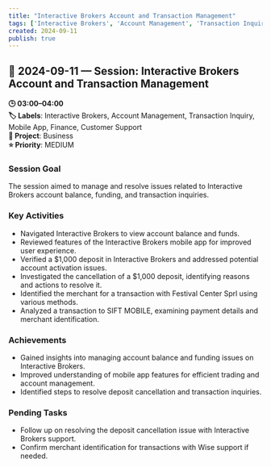 ```yaml
---
title: "Interactive Brokers Account and Transaction Management"
tags: ['Interactive Brokers', 'Account Management', 'Transaction Inquiry', 'Mobile App', 'Finance', 'Customer Support']
created: 2024-09-11
publish: true
---
```


## 📅 2024-09-11 — Session: Interactive Brokers Account and Transaction Management

**🕒 03:00–04:00**  
**🏷️ Labels**: Interactive Brokers, Account Management, Transaction Inquiry, Mobile App, Finance, Customer Support  
**📂 Project**: Business  
**⭐ Priority**: MEDIUM  


### Session Goal
The session aimed to manage and resolve issues related to Interactive Brokers account balance, funding, and transaction inquiries.

### Key Activities
- Navigated Interactive Brokers to view account balance and funds.
- Reviewed features of the Interactive Brokers mobile app for improved user experience.
- Verified a $1,000 deposit in Interactive Brokers and addressed potential account activation issues.
- Investigated the cancellation of a $1,000 deposit, identifying reasons and actions to resolve it.
- Identified the merchant for a transaction with Festival Center Sprl using various methods.
- Analyzed a transaction to SIFT MOBILE, examining payment details and merchant identification.

### Achievements
- Gained insights into managing account balance and funding issues on Interactive Brokers.
- Improved understanding of mobile app features for efficient trading and account management.
- Identified steps to resolve deposit cancellation and transaction inquiries.

### Pending Tasks
- Follow up on resolving the deposit cancellation issue with Interactive Brokers support.
- Confirm merchant identification for transactions with Wise support if needed.
